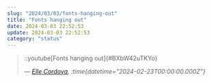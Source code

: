 ```yaml
---
slug: "2024/03/03/fonts-hanging-out"
title: "Fonts hanging out"
date: 2024-03-03 22:52:53
update: 2024-03-03 22:52:53
category: "status"
---
```


> ::youtube[Fonts hanging out]{#BXbW42uTKYo}
>
> <cite>&mdash; [Elle Cordova](https://www.youtube.com/watch?v=BXbW42uTKYo), :time{datetime="2024-02-23T00:00:00.000Z"}</cite>
